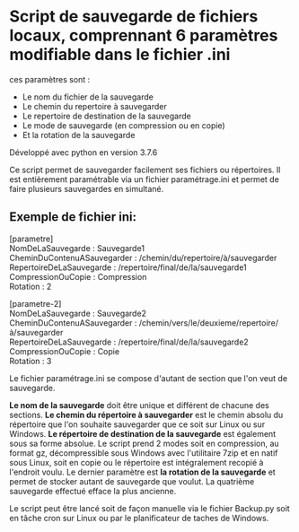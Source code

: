 # Script de sauvegarde de fichiers locaux, comprennant 6 paramètres modifiable dans le fichier .ini

ces paramètres sont :
- Le nom du fichier de la sauvegarde
- Le chemin du repertoire à sauvegarder
- Le repertoire de destination de la sauvegarde
- Le mode de sauvegarde (en compression ou en copie)
- Et la rotation de la sauvegarde

Développé avec python en version 3.7.6

Ce script permet de sauvegarder facilement ses fichiers ou répertoires.
Il est entièrement paramétrable via un fichier paramétrage.ini et permet de faire plusieurs sauvegardes en simultané.

## Exemple de fichier ini:

[parametre]  
NomDeLaSauvegarde : Sauvegarde1  
CheminDuContenuASauvegarder : /chemin/du/repertoire/à/sauvegarder  
RepertoireDeLaSauvegarde : /repertoire/final/de/la/sauvegarde1  
CompressionOuCopie : Compression  
Rotation : 2  

[parametre-2]  
NomDeLaSauvegarde : Sauvegarde2  
CheminDuContenuASauvegarder : /chemin/vers/le/deuxieme/repertoire/à/sauvegarder  
RepertoireDeLaSauvegarde : /repertoire/final/de/la/sauvegarde2  
CompressionOuCopie : Copie  
Rotation : 3  

Le fichier paramétrage.ini se compose d'autant de section que l'on veut de sauvegarde.

__Le nom de la sauvegarde__ doit être unique et différent de chacune des sections.
__Le chemin du répertoire à sauvegarder__ est le chemin absolu du répertoire que l'on souhaite sauvegarder que ce soit sur Linux ou sur Windows.
__Le répertoire de destination de la sauvegarde__ est également sous sa forme absolue.
Le script prend 2 modes soit en compression, au format gz, décompressible sous Windows avec l'utilitaire 7zip et en natif sous Linux, soit en copie ou le répertoire est intégralement recopié à l'endroit voulu.
Le dernier paramètre est __la rotation de la sauvegarde__ et permet de stocker autant de sauvegarde que voulut.
La quatrième sauvegarde effectué efface la plus ancienne.

Le script peut être lancé soit de façon manuelle via le fichier Backup.py soit en tâche cron sur Linux ou par le planificateur de taches de Windows.
